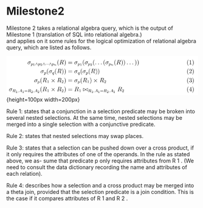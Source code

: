 # Milestone2
Milestone 2 takes a relational algebra query, which is the output of Milestone 1 
(translation of SQL into relational algebra.) <br> and applies on it some rules for the logical 
optimization of relational algebra query, which are listed as follows.<br>


![ScreenShot](https://github.com/KacemHamza97/Milestone2/blob/main/images/optimization_rules.png){height=100px width=200px}

Rule 1: states that a conjunction in a selection predicate may be broken into several
nested selections. At the same time, nested selections may be merged into a single
selection with a conjunctive predicate. <br>

Rule 2: states that nested selections may swap places. <br>

Rule 3: states that a selection can be pushed down over a cross product, if it only
requires the attributes of one of the operands. In the rule as stated above, we as-
sume that predicate p only requires attributes from R 1 . (We need to consult the data
dictionary recording the name and attributes of each relation). <br>

Rule 4: describes how a selection and a cross product may be merged into a theta
join, provided that the selection predicate is a join condition. This is the case if it
compares attributes of R 1 and R 2 . <br>